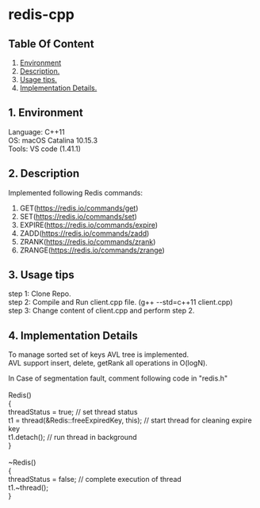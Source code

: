 # redis-cpp
<h2> Table Of Content </h2>

1. [ Environment ](#enviro)
2. [ Description. ](#desc)
3. [ Usage tips. ](#usage)
4. [ Implementation Details. ](#implementation)

<a name="enviro"></a>
## 1. Environment
Language: C++11  <br/>
OS: macOS Catalina 10.15.3 </br>
Tools: VS code (1.41.1) 

<a name="desc"></a>
## 2. Description

Implemented following Redis commands:

1) GET(https://redis.io/commands/get)
2) SET(https://redis.io/commands/set)
3) EXPIRE(https://redis.io/commands/expire)
4) ZADD(https://redis.io/commands/zadd)
5) ZRANK(https://redis.io/commands/zrank)
6) ZRANGE(https://redis.io/commands/zrange)

<a name="usage"></a>
## 3. Usage tips

step 1: Clone Repo. <br/>
step 2: Compile and Run client.cpp file. (g++ --std=c++11 client.cpp) <br/>
step 3: Change content of client.cpp and perform step 2. <br/>


<a name="implementation"></a>
## 4. Implementation Details

To manage sorted set of keys AVL tree is implemented. <br/>
AVL support insert, delete, getRank all operations in O(logN). </br>

In Case of segmentation fault, comment following code in "redis.h" <br/>
<br/>
Redis() <br/>
{        
    threadStatus = true;  // set thread status <br/>
    t1 = thread(&Redis::freeExpiredKey, this); // start thread for cleaning expire key <br/>
    t1.detach(); // run thread in background <br/>
} <br/>
<br/>
~Redis() <br/>
{ <br/>
    threadStatus = false; // complete execution of thread <br/>
    t1.~thread(); <br/>
} <br/>
